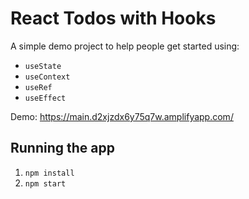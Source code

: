 # React Todos with Hooks

A simple demo project to help people get started using:
- `useState`
- `useContext`
- `useRef`
- `useEffect`

Demo:
https://main.d2xjzdx6y75q7w.amplifyapp.com/

## Running the app

1. `npm install`
1. `npm start`

